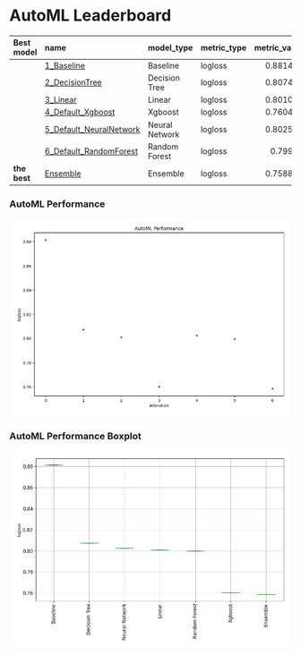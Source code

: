 # AutoML Leaderboard

| Best model   | name                                                         | model_type     | metric_type   |   metric_value |   train_time |
|:-------------|:-------------------------------------------------------------|:---------------|:--------------|---------------:|-------------:|
|              | [1_Baseline](1_Baseline/README.md)                           | Baseline       | logloss       |       0.881415 |         0.37 |
|              | [2_DecisionTree](2_DecisionTree/README.md)                   | Decision Tree  | logloss       |       0.807468 |        16.94 |
|              | [3_Linear](3_Linear/README.md)                               | Linear         | logloss       |       0.801042 |         8.56 |
|              | [4_Default_Xgboost](4_Default_Xgboost/README.md)             | Xgboost        | logloss       |       0.760418 |        21.46 |
|              | [5_Default_NeuralNetwork](5_Default_NeuralNetwork/README.md) | Neural Network | logloss       |       0.802565 |         3.79 |
|              | [6_Default_RandomForest](6_Default_RandomForest/README.md)   | Random Forest  | logloss       |       0.79978  |        10.55 |
| **the best** | [Ensemble](Ensemble/README.md)                               | Ensemble       | logloss       |       0.758822 |         0.25 |

### AutoML Performance
![AutoML Performance](ldb_performance.png)

### AutoML Performance Boxplot
![AutoML Performance Boxplot](ldb_performance_boxplot.png)